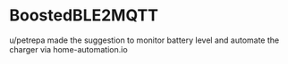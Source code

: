 # BoostedBLE2MQTT
u/petrepa made the suggestion to monitor battery level and automate the charger via home-automation.io
